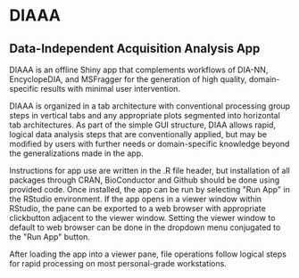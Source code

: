 # DIAAA
## Data-Independent Acquisition Analysis App

DIAAA is an offline Shiny app that complements workflows of DIA-NN, EncyclopeDIA, and MSFragger for the generation of high quality, domain-specific results with minimal user intervention. 

DIAAA is organized in a tab architecture with conventional processing group steps in vertical tabs and any appropriate plots segmented into horizontal tab architectures. As part of the simple GUI structure, DIAA allows rapid, logical data analysis steps that are conventionally applied, but may be modified by users with further needs or domain-specific knowledge beyond the generalizations made in the app. 

Instructions for app use are written in the .R file header, but installation of all packages through CRAN, BioConductor and Github should be done using provided code. Once installed, the app can be run by selecting "Run App" in the RStudio environment. If the app opens in a viewer window within RStudio, the pane can be exported to a web browser with appropriate clickbutton adjacent to the viewer window. Setting the viewer window to default to web browser can be done in the dropdown menu conjugated to the "Run App" button. 

After loading the app into a viewer pane, file operations follow logical steps for rapid processing on most personal-grade workstations. 

